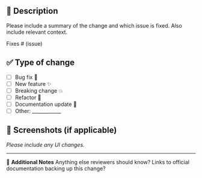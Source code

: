 ## 📝 Description

Please include a summary of the change and which issue is fixed. Also include relevant context.

Fixes # (issue)

## ✅ Type of change

- [ ] Bug fix 🐛
- [ ] New feature ✨
- [ ] Breaking change 💥
- [ ] Refactor 🔧
- [ ] Documentation update 📝
- [ ] Other: ____________

## 📸 Screenshots (if applicable)

_Please include any UI changes._

---

🧠 **Additional Notes**
Anything else reviewers should know? Links to official documentation backing up this change?
